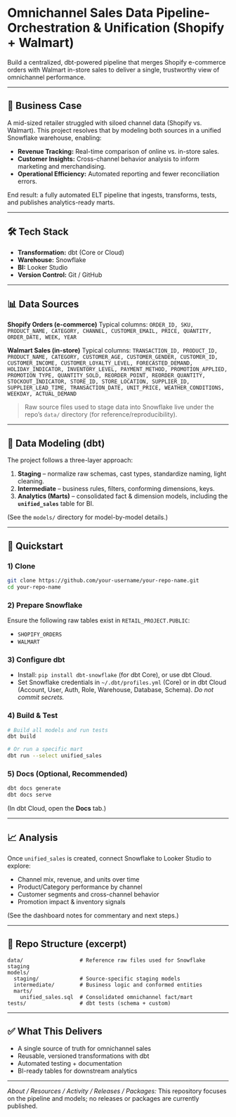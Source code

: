 # Omnichannel Sales Data Pipeline-Orchestration & Unification (Shopify + Walmart)

Build a centralized, dbt-powered pipeline that merges Shopify e-commerce orders with Walmart in-store sales to deliver a single, trustworthy view of omnichannel performance.

---

## 🎯 Business Case

A mid-sized retailer struggled with siloed channel data (Shopify vs. Walmart). This project resolves that by modeling both sources in a unified Snowflake warehouse, enabling:

* **Revenue Tracking:** Real-time comparison of online vs. in-store sales.
* **Customer Insights:** Cross-channel behavior analysis to inform marketing and merchandising.
* **Operational Efficiency:** Automated reporting and fewer reconciliation errors.

End result: a fully automated ELT pipeline that ingests, transforms, tests, and publishes analytics-ready marts.

---

## 🛠️ Tech Stack

* **Transformation:** dbt (Core or Cloud)
* **Warehouse:** Snowflake
* **BI:** Looker Studio
* **Version Control:** Git / GitHub

---

## 📊 Data Sources

**Shopify Orders (e-commerce)**
Typical columns: `ORDER_ID, SKU, PRODUCT_NAME, CATEGORY, CHANNEL, CUSTOMER_EMAIL, PRICE, QUANTITY, ORDER_DATE, WEEK, YEAR`

**Walmart Sales (in-store)**
Typical columns:
`TRANSACTION_ID, PRODUCT_ID, PRODUCT_NAME, CATEGORY, CUSTOMER_AGE, CUSTOMER_GENDER, CUSTOMER_ID, CUSTOMER_INCOME, CUSTOMER_LOYALTY_LEVEL, FORECASTED_DEMAND, HOLIDAY_INDICATOR, INVENTORY_LEVEL, PAYMENT_METHOD, PROMOTION_APPLIED, PROMOTION_TYPE, QUANTITY_SOLD, REORDER_POINT, REORDER_QUANTITY, STOCKOUT_INDICATOR, STORE_ID, STORE_LOCATION, SUPPLIER_ID, SUPPLIER_LEAD_TIME, TRANSACTION_DATE, UNIT_PRICE, WEATHER_CONDITIONS, WEEKDAY, ACTUAL_DEMAND`

> Raw source files used to stage data into Snowflake live under the repo’s `data/` directory (for reference/reproducibility).

---

## 🧱 Data Modeling (dbt)

The project follows a three-layer approach:

1. **Staging** – normalize raw schemas, cast types, standardize naming, light cleaning.
2. **Intermediate** – business rules, filters, conforming dimensions, keys.
3. **Analytics (Marts)** – consolidated fact & dimension models, including the **`unified_sales`** table for BI.

(See the `models/` directory for model-by-model details.)

---

## 🚀 Quickstart

### 1) Clone

```bash
git clone https://github.com/your-username/your-repo-name.git
cd your-repo-name
```

### 2) Prepare Snowflake

Ensure the following raw tables exist in `RETAIL_PROJECT.PUBLIC`:

* `SHOPIFY_ORDERS`
* `WALMART`

### 3) Configure dbt

* Install: `pip install dbt-snowflake` (for dbt Core), or use dbt Cloud.
* Set Snowflake credentials in `~/.dbt/profiles.yml` (Core) or in dbt Cloud (Account, User, Auth, Role, Warehouse, Database, Schema).
  *Do not commit secrets.*

### 4) Build & Test

```bash
# Build all models and run tests
dbt build

# Or run a specific mart
dbt run --select unified_sales
```

### 5) Docs (Optional, Recommended)

```bash
dbt docs generate
dbt docs serve
```

(In dbt Cloud, open the **Docs** tab.)

---

## 📈 Analysis

Once `unified_sales` is created, connect Snowflake to Looker Studio to explore:

* Channel mix, revenue, and units over time
* Product/Category performance by channel
* Customer segments and cross-channel behavior
* Promotion impact & inventory signals

(See the dashboard notes for commentary and next steps.)

---

## 📂 Repo Structure (excerpt)

```
data/                  # Reference raw files used for Snowflake staging
models/
  staging/             # Source-specific staging models
  intermediate/        # Business logic and conformed entities
  marts/
    unified_sales.sql  # Consolidated omnichannel fact/mart
tests/                 # dbt tests (schema + custom)
```

---

## ✅ What This Delivers

* A single source of truth for omnichannel sales
* Reusable, versioned transformations with dbt
* Automated testing + documentation
* BI-ready tables for downstream analytics

---

*About / Resources / Activity / Releases / Packages:*
This repository focuses on the pipeline and models; no releases or packages are currently published.
